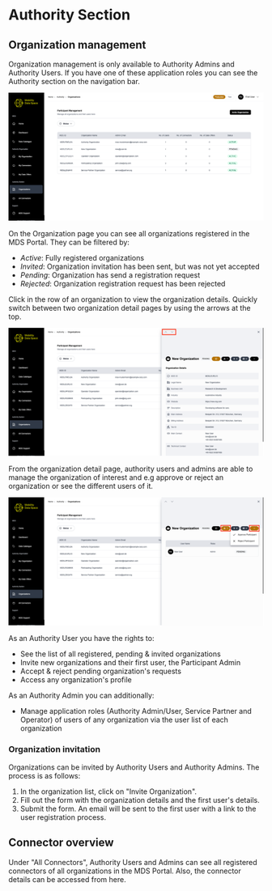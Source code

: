 # Authority Section

## Organization management

Organization management is only available to Authority Admins and Authority Users. If you have one of these application roles you can see the Authority section on the navigation bar.

![organizations-page](images/authority-section/organizations-list.png)

On the Organization page you can see all organizations registered in the MDS Portal. They can be filtered by:

- _Active_: Fully registered organizations
- _Invited_: Organization invitation has been sent, but was not yet accepted
- _Pending_: Organization has send a registration request
- _Rejected_: Organization registration request has been rejected

Click in the row of an organization to view the organization details. Quickly switch between two organization detail pages by using the arrows at the top.

![organization-detail-page](images/authority-section/organization-detail-page.png)

From the organization detail page, authority users and admins are able to manage the organization of interest and e.g approve or reject an organization or see the different users of it.

![manage-organizations](images/authority-section/manage-organization.png)

As an Authority User you have the rights to:

- See the list of all registered, pending & invited organizations
- Invite new organizations and their first user, the Participant Admin
- Accept & reject pending organization's requests
- Access any organization's profile

As an Authority Admin you can additionally:

- Manage application roles (Authority Admin/User, Service Partner and Operator) of users of any organization via the user list of each organization

### Organization invitation

Organizations can be invited by Authority Users and Authority Admins.
The process is as follows:

1. In the organization list, click on "Invite Organization".
2. Fill out the form with the organization details and the first user's details.
3. Submit the form. An email will be sent to the first user with a link to the user registration process.

## Connector overview

Under "All Connectors", Authority Users and Admins can see all registered connectors of all organizations in the MDS Portal.
Also, the connector details can be accessed from here.
